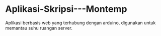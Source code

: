 # Aplikasi-Skripsi---Montemp
Aplikasi berbasis web yang terhubung dengan arduino, digunakan untuk memantau suhu ruangan server.
